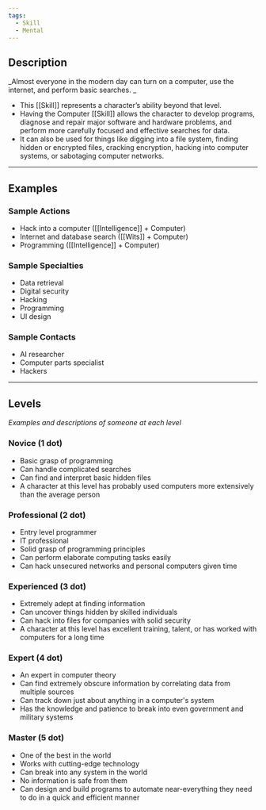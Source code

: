 ```yaml
---
tags:
  - Skill
  - Mental
---
```

## Description

_Almost everyone in the modern day can turn on a computer, use the internet, and perform basic searches. _
- This [[Skill]] represents a character’s ability beyond that level. 
- Having the Computer [[Skill]] allows the character to develop programs, diagnose and repair major software and hardware problems, and perform more carefully focused and effective searches for data. 
- It can also be used for things like digging into a file system, finding hidden or encrypted files, cracking encryption, hacking into computer systems, or sabotaging computer networks.

---

## Examples

### Sample Actions

- Hack into a computer ([[Intelligence]] + Computer)
- Internet and database search ([[Wits]] + Computer)
- Programming ([[Intelligence]] + Computer)

### Sample Specialties

- Data retrieval
- Digital security
- Hacking
- Programming
- UI design
### Sample Contacts

- AI researcher
- Computer parts specialist
- Hackers

---

## Levels

_Examples and descriptions of someone at each level_

### Novice (1 dot)

- Basic grasp of programming
- Can handle complicated searches
- Can find and interpret basic hidden files
- A character at this level has probably used computers more extensively than the average person

### Professional (2 dot)

- Entry level programmer
- IT professional
- Solid grasp of programming principles
- Can perform elaborate computing tasks easily
- Can hack unsecured networks and personal computers given time

### Experienced (3 dot)

- Extremely adept at finding information
- Can uncover things hidden by skilled individuals
- Can hack into files for companies with solid security
- A character at this level has excellent training, talent, or has worked with computers for a long time

### Expert (4 dot)

- An expert in computer theory
- Can find extremely obscure information by correlating data from multiple sources
- Can track down just about anything in a computer's system
- Has the knowledge and patience to break into even government and military systems

### Master (5 dot)

- One of the best in the world
- Works with cutting-edge technology
- Can break into any system in the world
- No information is safe from them
- Can design and build programs to automate near-everything they need to do in a quick and efficient manner
